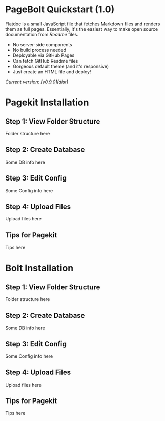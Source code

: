 PageBolt Quickstart (1.0)
=========================

Flatdoc is a small JavaScript file that fetches Markdown files and renders them
as full pages. Essentially, it's the easiest
way to make open source documentation from *Readme* files.

* No server-side components
* No build process needed
* Deployable via GitHub Pages
* Can fetch GitHub Readme files
* Gorgeous default theme (and it's responsive)
* Just create an HTML file and deploy!

*Current version: [v0.9.0][dist]*


Pagekit Installation
===============

Step 1: View Folder Structure
---------------

Folder structure here

Step 2: Create Database
---------------

Some DB info here

Step 3: Edit Config
---------------

Some Config info here

Step 4: Upload Files
---------------

Upload files here

Tips for Pagekit
---------------

Tips here



Bolt Installation
===============

Step 1: View Folder Structure
---------------

Folder structure here

Step 2: Create Database
---------------

Some DB info here

Step 3: Edit Config
---------------

Some Config info here

Step 4: Upload Files
---------------

Upload files here

Tips for Pagekit
---------------

Tips here
